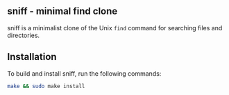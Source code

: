 sniff - minimal find clone
--------------------------

sniff is a minimalist clone of the Unix `find` command for searching files and directories.

Installation
------------

To build and install sniff, run the following commands:

```sh
make && sudo make install
```

